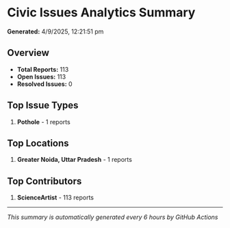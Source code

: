 #  Civic Issues Analytics Summary

**Generated:** 4/9/2025, 12:21:51 pm

##  Overview
- **Total Reports:** 113
- **Open Issues:** 113
- **Resolved Issues:** 0

##  Top Issue Types
1. **Pothole** - 1 reports

##  Top Locations
1. **Greater Noida, Uttar Pradesh** - 1 reports

##  Top Contributors
1. **ScienceArtist** - 113 reports

---
*This summary is automatically generated every 6 hours by GitHub Actions*

